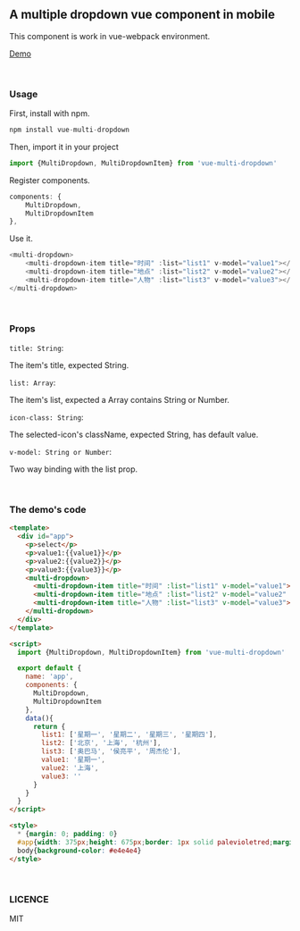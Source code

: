 A multiple dropdown vue component in mobile
---

This component is work in vue-webpack environment.

[Demo](http://lavyun.github.io/vue-multiple-dropdown)

<br>

### Usage

First, install with npm.

```js
npm install vue-multi-dropdown
```

Then, import it in your project

```js
import {MultiDropdown, MultiDropdownItem} from 'vue-multi-dropdown'
```

Register components.
```js
components: {
	MultiDropdown,
	MultiDropdownItem
},
```

Use it.
```js
<multi-dropdown>
	<multi-dropdown-item title="时间" :list="list1" v-model="value1"></multi-dropdown-item>
	<multi-dropdown-item title="地点" :list="list2" v-model="value2"></multi-dropdown-item>
	<multi-dropdown-item title="人物" :list="list3" v-model="value3"></multi-dropdown-item>
</multi-dropdown>
```

<br>

### Props

`title: String`:

The item's title, expected String.

`list: Array`:

The item's list, expected a Array contains String or Number.

`icon-class: String`:

The selected-icon's className, expected String, has default value.

`v-model: String or Number`:

Two way binding with the list prop.

<br>

### The demo's code

```html
<template>
  <div id="app">
    <p>select</p>
    <p>value1:{{value1}}</p>
    <p>value2:{{value2}}</p>
    <p>value3:{{value3}}</p>
    <multi-dropdown>
      <multi-dropdown-item title="时间" :list="list1" v-model="value1"></multi-dropdown-item>
      <multi-dropdown-item title="地点" :list="list2" v-model="value2" icon-class="iconfont icon-danxuanon"></multi-dropdown-item>
      <multi-dropdown-item title="人物" :list="list3" v-model="value3"></multi-dropdown-item>
    </multi-dropdown>
  </div>
</template>

<script>
  import {MultiDropdown, MultiDropdownItem} from 'vue-multi-dropdown'

  export default {
    name: 'app',
    components: {
      MultiDropdown,
      MultiDropdownItem
    },
    data(){
      return {
        list1: ['星期一', '星期二', '星期三', '星期四'],
        list2: ['北京', '上海', '杭州'],
        list3: ['奥巴马', '侯亮平', '周杰伦'],
        value1: '星期一',
        value2: '上海',
        value3: ''
      }
    }
  }
</script>

<style>
  * {margin: 0; padding: 0}
  #app{width: 375px;height: 675px;border: 1px solid palevioletred;margin: 100px auto}
  body{background-color: #e4e4e4}
</style>
```

<br>

### LICENCE
MIT







